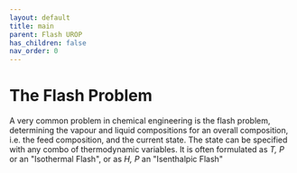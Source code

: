 ```yaml
---
layout: default
title: main
parent: Flash UROP
has_children: false
nav_order: 0
---
```


# The Flash Problem
A very common problem in chemical engineering is the flash problem, determining the vapour and liquid compositions for an overall composition, i.e. the feed composition, and the current state.
The state can be specified with any combo of thermodynamic variables. It is often formulated as *T, P* or an "Isothermal Flash", or as *H, P* an "Isenthalpic Flash"

